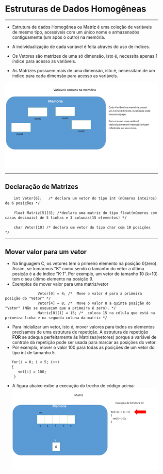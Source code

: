 # Estruturas de Dados Homogêneas
---
+ Estrutura de dados Homogênea ou Matriz é uma coleção de variáveis de mesmo tipo, acessíveis com um único nome e armazenados contiguamente (um após o outro) na memória.

+ A individualização de cada variável é feita através do uso de índices.

+ Os Vetores são matrizes de uma só dimensão, isto é, necessita apenas 1 índice para acesso as variáveis. 

+ As Matrizes possuem mais de uma dimensão, isto é,  necessitam de um índice para cada dimensão para acesso as variáveis. 
 
![programa](/markdowns/vetor.gif)

---
Declaração de Matrizes
---
        int Vetor[6];   /* declara um vetor do tipo int (números inteiros) de 6 posições */

        float Matriz[5][3]; /*declara uma matriz do tipo float(números com casas decimais) de 5 linhas e 3 colunas(15 elementos) */
        
        char Vetor[10] /* declara um vetor do tipo char com 10 posições  */

---
Mover valor para um vetor
---
+ Na linguagem C, os vetores tem o primeiro elemento na posição 0(zero). Assim, se tomarmos "K" como sendo o tamanho do vetor a última posição é a de índice "K-1". Por exemplo, um vetor de tamanho 10 (k=10) tem o seu último elemento na posição 9.
+ Exemplos de mover valor para uma matriz/vetor 
```
               Vetor[0] = 4; /*  Move o valor 4 para a primeira posição do "Vetor" */
               Vetor[4] = 8; /*  Move o valor 8 a quinta posição do "Vetor" (Não se esqueçam que a primeira é zero). */
               Matriz[0][1] = 15; /*  coloca 15 na célula que está na primeira linha e na segunda coluna da matriz */
```
+ Para inicializar um vetor, isto é, mover valores para todos os elementos precisamos de uma estrutura de repetição. A estrutura de repetição <b>FOR</b> se adequa perfeitamente às Matrizes(vetores) porque a variável de controle da repetição pode ser usada para marcar as posições do vetor.
+ Por exemplo, mover o valor 100 para todas as posições de um vetor do tipo int de tamanho 5.
```
   for(i = 0; i < 5; i++)
   {
      vet[i] = 100;
    }
```
+ A figura abaixo exibe a execução do trecho de código acima:
![programa](/markdowns/movevetor.gif)
